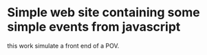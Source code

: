# Simple web site containing some simple events from javascript 
this work simulate a front end of a POV.
